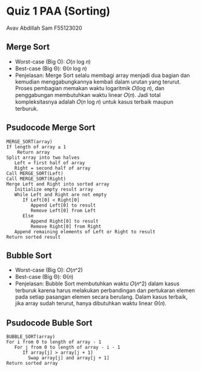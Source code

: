 # Quiz 1 PAA (Sorting)
Avav Abdillah Sam F55123020

## Merge Sort
- Worst-case (Big O): 𝑂(𝑛 log 𝑛)
- Best-case (Big Θ): Θ(𝑛 log⁡ 𝑛)
- Penjelasan: Merge Sort selalu membagi array menjadi dua bagian dan kemudian menggabungkannya kembali dalam urutan yang terurut. Proses pembagian memakan waktu logaritmik 𝑂(log 𝑛), dan penggabungan membutuhkan waktu linear 𝑂(𝑛). Jadi total kompleksitasnya adalah 𝑂(𝑛 log 𝑛) untuk kasus terbaik maupun terburuk.

## Psudocode Merge Sort
```
MERGE_SORT(array)
If length of array ≤ 1
    Return array
Split array into two halves
   Left = first half of array
   Right = second half of array
Call MERGE_SORT(Left)
Call MERGE_SORT(Right)
Merge Left and Right into sorted array
   Initialize empty result array
   While Left and Right are not empty
      If Left[0] < Right[0]
         Append Left[0] to result
         Remove Left[0] from Left
      Else
         Append Right[0] to result
         Remove Right[0] from Right
   Append remaining elements of Left or Right to result
Return sorted result
```

## Bubble Sort
- Worst-case (Big O): 𝑂(𝑛^2)
- Best-case (Big Θ): Θ(𝑛)
- Penjelasan: Bubble Sort membutuhkan waktu 𝑂(𝑛^2) dalam kasus terburuk karena harus melakukan perbandingan dan pertukaran elemen pada setiap pasangan elemen secara berulang. Dalam kasus terbaik, jika array sudah terurut, hanya dibutuhkan waktu linear Θ(𝑛).

## Psudocode Buble Sort
```
BUBBLE_SORT(array)
For i from 0 to length of array - 1
   For j from 0 to length of array - i - 1
      If array[j] > array[j + 1]
        Swap array[j] and array[j + 1]
Return sorted array
```
